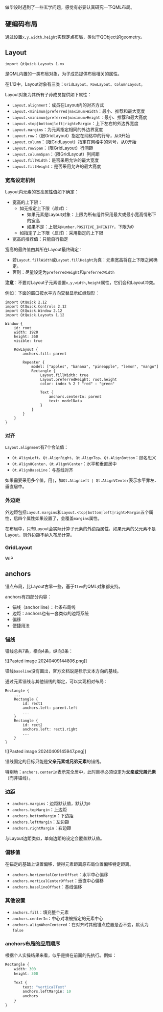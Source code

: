 
做毕设时遇到了一些玄学问题，感觉有必要认真研究一下QML布局。

## 硬编码布局

通过设置`x,y,width,height`实现定点布局，类似于QObject的geometry。

## Layout

`import QtQuick.Layouts 1.xx`

是QML内置的一类布局对象，为子成员提供布局相关的属性。

在1.12中，Layout对象有三类：`GridLayout`、`RowLayout`、`ColumnLayout`。

Layout对象为其所有子孙成员提供如下属性：
- `Layout.alignment`：成员在Layout内的对齐方式
- `Layout.<minimum|preferred|maximum>Width`：最小、推荐和最大宽度
- `Layout.<minimum|preferred|maximum>Height`：最小、推荐和最大高度
- `Layout.<top|bottom|left|right>Margin`：上下左右的外边界宽度
- `Layout.margins`：为元素指定相同的外边界宽度
- `Layout.row`：（限GridLayout）指定在网格中的行号，从0开始
- `Layout.column`：（限GridLayout）指定在网格中的列号，从0开始
- `Layout.rowSpan`：（限GridLayout）行间距
- `Layout.columnSpan`：（限GridLayout）列间距
- `Layout.fillWidth`：是否采用允许的最大宽度
- `Layout.fillHeight`：是否采用允许的最大高度

### 宽高设定机制

Layout内元素的宽高属性值如下确定：
- 宽高的上下限：
	- 如无指定上下限（*隐式*）：
		- 如果元素是Layout对象：上限为所有组件采用最大或最小宽高情形下的宽高
		- 如果不是：上限为`Number.POSITIVE_INFINITY`，下限为0
	- 如指定了上下限（*显式*）：采用指定的上下限
- 宽高的推荐值：只能自行指定

宽高的最终值由其所在Layout最终确定：
- 若`Layout.fillWidth`或`Layout.fillHeight`为真：元素宽高将在上下限之间确定。
- 否则：尽量设定为`preferredHeight`和`preferredWidth`

**注意**：不要对Layout子元素设置`x,y,width,height`属性，它们会和Layout冲突。

例如：下面的窗口按水平方向交替显示红绿矩形：

```
import QtQuick 2.12
import QtQuick.Controls 2.12
import QtQuick.Window 2.12
import QtQuick.Layouts 1.12

Window {
    id: root
    width: 1920
    height: 360
    visible: true

    RowLayout {
        anchors.fill: parent

        Repeater {
            model: ["apples", "banana", "pineapple", "lemon", "mango"]
            Rectangle {
                Layout.fillWidth: true
                Layout.preferredHeight: root.height
                color: index % 2 ? "red" : "green"

                Text {
                    anchors.centerIn: parent
                    text: modelData
                }
            }
        }
    }
}
```

### 对齐

`Layout.alignment`有7个合法值：
- `Qt.AlignLeft`、`Qt.AlignRight`、`Qt.AlignTop`、`Qt.AlignBottom`：顾名思义
- `Qt.AlignHCenter`、`Qt.AlignVCenter`：水平和垂直居中
- `Qt.AlignBaseLine`：与基线对齐

如果需要采用多个值，用`|`，如`Qt.AlignLeft | Qt.AlignVCenter`表示水平靠左、垂直居中。

### 外边距

外边距包括`Layout.margins`和`Layout.<top|bottom|left|right>Margin`五个属性，后四个属性如果设置了，会覆盖`margins`属性。

在布局中，只有Layout会实际计算子元素的外边距属性，如果元素的父元素不是Layout，则外边距不纳入布局计算。

### GridLayout

WIP

## anchors

锚点布局，比Layout古早一些，基于`Item`的QML对象都支持。

anchors有四部分内容：
- 锚线（anchor line）：七条布局线
- 边距：anchors也有一套类似的边距系统
- 偏移
- 便捷用法

### 锚线

锚线总共7条，横向4条，纵向3条：

![[Pasted image 20240409144806.png]]

锚线`baseline`没有画出，官方文档说是标示文本方向的基线。

通过元素锚线与其他锚线的绑定，可以实现相对布局：

```
Rectangle {
	...
	Rectangle {
		id: rect1
		anchors.left: parent.left
		...
	}
	Rectangle {
		id: rect2
		anchors.left: rect1.right
		...
	}
}
```

![[Pasted image 20240409145947.png]]

锚线固定的目标只能是**父亲元素或兄弟元素**的锚线。

特别地：`anchors.centerIn`表示完全居中，此时目标必须设定为**父亲或兄弟元素**（而非锚线）。

### 边距

- `anchors.margins`：边距默认值，默认为`0`
- `anchors.topMargin`：上边距
- `anchors.bottomMargin`：下边距
- `anchors.leftMargin`：左边距
- `anchors.rightMargin`：右边距

与Layout边距类似，单向边距的设定会覆盖默认值。

### 偏移值

在锚定的基础上设置偏移，使得元素距离原布局位置偏移特定距离。

- `anchors.horizontalCenterOffset`：水平中心偏移
- `anchors.verticalCenterOffset`：垂直中心偏移
- `anchors.baselineOffset`：基线偏移

### 其他设置

- `anchors.fill`：填充整个元素
- `anchors.centerIn`：中心对准被指定的元素中心
- `anchors.alignWhenCentered`：在对齐时其他锚点位置是否不变，默认为`false`

### anchors布局的应用顺序

根据个人实操结果来看，似乎是排在前面的先执行。例如：

```q
Rectangle {
	width: 300
	height: 300

	Text {
		text: "verticalText"
		anchors.leftMargin: 10
		anchors
	}
}
```